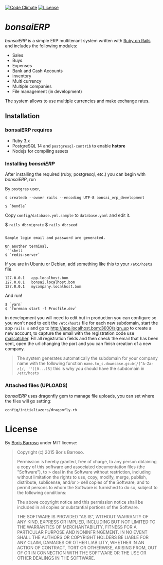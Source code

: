 [![Code Climate](https://codeclimate.com/github/boriscy/bonsaiERP/badges/gpa.svg)](https://codeclimate.com/github/boriscy/bonsaiERP)
[![License](https://img.shields.io/github/license/mashape/apistatus.svg)](https://github.com/boriscy/bonsaiERP/blob/dev/MIT-LICENSE.md)



# *bonsaiERP*

*bonsaiERP* is a simple ERP multitenant system written with [Ruby on Rails](http://rubyonrails.org) and includes the following modules:

- Sales
- Buys
- Expenses
- Bank and Cash Accounts
- Inventory
- Multi currency
- Multiple companies
- File management (in development)

The system allows to use multiple currencies and make exchange rates.



## Installation

### bonsaiERP requires

- Ruby 3.x
- PostgreSQL 14 and `postgresql-contrib` to enable **hstore**
- Nodejs for compiling assets


### Installing *bonsaiERP*

After installing the required (ruby, postgresql, etc.) you can begin with *bonsaiERP*, run

By `postgres` user,
```shell
$ createdb --owner rails --encoding UTF-8 bonsai_erp_development
```

```shell
$ `bundle`
```

Copy `config/database.yml.sample` to `database.yaml` and edit it.

$ `rails db:migrate`
$ `rails db:seed`
```

Sample login email and password are generated.

On another terminal,
```shell
$ `redis-server`
```

If you are in Ubuntu or Debian, add something like this to your `/etc/hosts`
file.
```
127.0.0.1	app.localhost.bom
127.0.0.1	bonsai.localhost.bom
127.0.0.1	mycompany.localhost.bom
```

And run!
```shell
$ `yarn`
$ `foreman start -f Procfile.dev`
```

in development you will need to edit but in production you can configure
so you won't need to edit the `/etc/hosts` file for each new subdomain, start the app `rails s` and go to
http://app.localhost.bom:3000/sign_up to create a new account,
to capture the email with the registration code use [mailcatcher](http://mailcatcher.me/). Fill all registration fields
and then check the email that has been sent, open the url changing the port and you can finish creation of a new company.

> The system generates automatically the subdomain for your company name
> with the following function `name.to_s.downcase.gsub(/[^A-Za-z]/, '')[0...15]`
> this is why you should have the subdomain in `/etc/hosts`


### Attached files (UPLOADS)

*bonsaiERP* uses dragonfly gem to manage file uploads, you can set where
the files will go setting:

`config/initialiazers/dragonfly.rb`

# License

By [Boris Barroso](https://github.com/boriscy) under MIT license:

> Copyright (c) 2015 Boris Barroso.
>
> Permission is hereby granted, free of charge, to any person obtaining a copy of this software and associated documentation files (the "Software"), to > deal in the Software without restriction, including without limitation the rights to use, copy, modify, merge, publish, distribute, sublicense, and/or > sell copies of the Software, and to permit persons to whom the Software is furnished to do so, subject to the following conditions:
>
> The above copyright notice and this permission notice shall be included in all copies or substantial portions of the Software.
>
> THE SOFTWARE IS PROVIDED "AS IS", WITHOUT WARRANTY OF ANY KIND, EXPRESS OR IMPLIED, INCLUDING BUT NOT LIMITED TO THE WARRANTIES OF MERCHANTABILITY, FITNESS FOR A PARTICULAR PURPOSE AND NONINFRINGEMENT. IN NO EVENT SHALL THE AUTHORS OR COPYRIGHT HOLDERS BE LIABLE FOR ANY CLAIM, DAMAGES OR OTHER LIABILITY, WHETHER IN AN ACTION OF CONTRACT, TORT OR OTHERWISE, ARISING FROM, OUT OF OR IN CONNECTION WITH THE SOFTWARE OR THE USE OR OTHER DEALINGS IN THE SOFTWARE.
